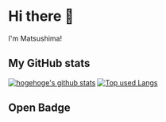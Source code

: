 # Hi there 👋
I'm Matsushima!

## My GitHub stats
[![hogehoge's github stats](https://github-readme-stats.vercel.app/api?username=oiudon&hide=contribs&count_private=true&show_icons=true&theme=tokyonight)](https://github.com/oiudon/)
[![Top used Langs](https://github-readme-stats.vercel.app/api/top-langs/?username=oiudon&layout=compact&theme=tokyonight)](https://github.com/oiudon/)

## Open Badge


<!--
**oiudon/oiudon** is a ✨ _special_ ✨ repository because its `README.md` (this file) appears on your GitHub profile.

Here are some ideas to get you started:

- 🔭 I’m currently working on ...
- 🌱 I’m currently learning ...
- 👯 I’m looking to collaborate on ...
- 🤔 I’m looking for help with ...
- 💬 Ask me about ...
- 📫 How to reach me: ...
- 😄 Pronouns: ...
- ⚡ Fun fact: ...
-->
